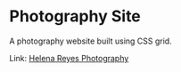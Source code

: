 # Photography Site

A photography website built using CSS grid.

Link: [Helena Reyes Photography](https://michaelrmartinez.github.io/photography-site/)